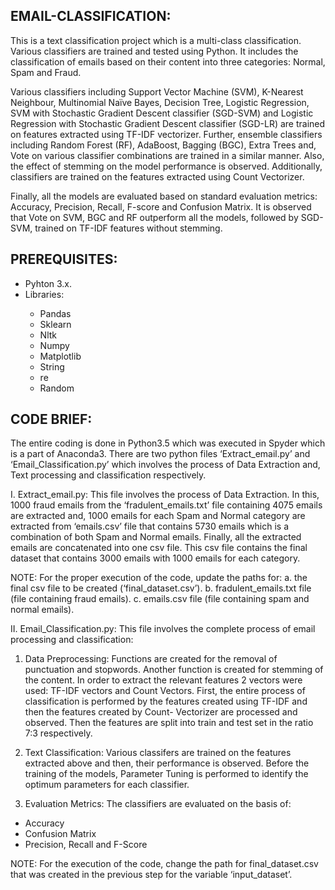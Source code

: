 EMAIL-CLASSIFICATION:
--------------------
This is a text classification project which is a multi-class classification. Various classifiers are trained and tested using Python. It includes the classification of emails based on their content into three categories: Normal, Spam and Fraud.

Various classifiers including Support Vector Machine (SVM), K-Nearest Neighbour, Multinomial Naïve Bayes, Decision Tree, Logistic Regression, SVM with Stochastic Gradient Descent classifier (SGD-SVM) and Logistic Regression with Stochastic Gradient Descent classifier (SGD-LR) are trained on features extracted using TF-IDF vectorizer.
Further, ensemble classifiers including Random Forest (RF), AdaBoost, Bagging (BGC), Extra Trees and, Vote on various classifier combinations are trained in a similar manner.
Also, the effect of stemming on the model performance is observed. Additionally, classifiers are trained on the features extracted using Count Vectorizer. 

Finally, all the models are evaluated based on standard evaluation metrics: Accuracy, Precision, Recall, F-score and Confusion Matrix. It is observed that Vote on SVM, BGC and RF outperform all the models, followed by SGD-SVM, trained on TF-IDF features without stemming.

PREREQUISITES:
--------------
<ul>
   <Li> Pyhton 3.x. </li>
  <Li> Libraries: </li>
  <ul>
    <Li> Pandas </li>
    <Li> Sklearn </li>
    <Li> Nltk </li>
    <Li> Numpy </li>
    <Li> Matplotlib </li>
    <Li> String </li>
    <Li> re </li>
    <Li> Random </li>
  </Ul>
</Ul>

CODE BRIEF:
----------
The entire coding is done in Python3.5 which was executed in Spyder which is a part of Anaconda3. There are two python files ‘Extract_email.py’ and ‘Email_Classification.py’ which involves the process of Data Extraction and, Text processing and classification respectively.

I. Extract_email.py:
This file involves the process of Data Extraction. In this, 1000 fraud emails from the ‘fradulent_emails.txt’ file containing 4075 emails are extracted and, 1000 emails for each Spam and Normal category are extracted from ‘emails.csv’ file that contains 5730 emails which is a combination of both Spam and Normal emails. Finally, all the extracted emails are concatenated into one csv file. This csv file contains the final dataset that contains 3000 emails with 1000 emails for each category.

NOTE: For the proper execution of the code, update the paths for:
a. the final csv file to be created (‘final_dataset.csv’).
b. fradulent_emails.txt file (file containing fraud emails).
c. emails.csv file (file containing spam and normal emails).

II. Email_Classification.py:
This file involves the complete process of email processing and classification:
1. Data Preprocessing:
Functions are created for the removal of punctuation and stopwords. Another function is created for stemming of the content.
In order to extract the relevant features 2 vectors were used: TF-IDF vectors and Count Vectors. First, the entire process of classification is performed by the features created using TF-IDF and then the features created by Count- Vectorizer are processed and observed. Then the features are split into train and test set in the ratio 7:3 respectively.

2. Text Classification:
Various classifers are trained on the features extracted above and then, their performance is observed. Before the training of the models, Parameter Tuning is performed to identify the optimum parameters for each classifier.

3. Evaluation Metrics:
The classifiers are evaluated on the basis of:
<ul>
   <li> Accuracy</li>
   <li> Confusion Matrix</li>
   <li> Precision, Recall and F-Score</li>
</ul>

NOTE:
For the execution of the code, change the path for final_dataset.csv that was created in the previous step for the variable ‘input_dataset’.

